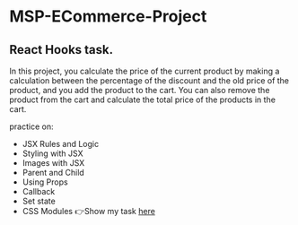 # MSP-ECommerce-Project
## React Hooks task.

In this project, you calculate the price of the current product by making a calculation between the percentage of the discount and the old price of the product, and you add the product to the cart. You can also remove the product from the cart and calculate the total price of the products in the cart.

practice on:
- JSX Rules and Logic
- Styling with JSX
- Images with JSX
- Parent and Child
- Using Props
- Callback
- Set state
- CSS Modules
👉Show my task [here](https://reacttask3--shahdsoliman1.repl.co/)
